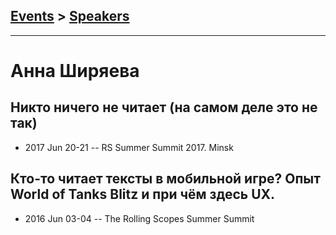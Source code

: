 ## [Events](../README.md) > [Speakers](../speakers.md)
---

# Анна Ширяева

## Никто ничего не читает (на самом деле это не так)
- 2017 Jun 20-21 -- RS Summer Summit 2017. Minsk    
## Кто-то читает тексты в мобильной игре? Опыт World of Tanks Blitz и при чём здесь UX.
- 2016 Jun 03-04 -- The Rolling Scopes Summer Summit    
